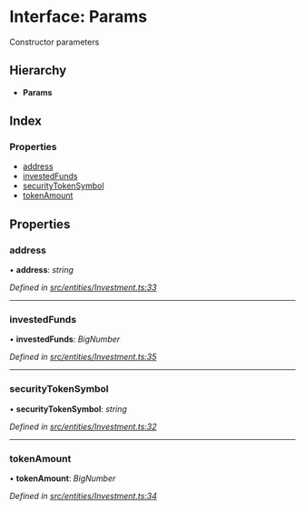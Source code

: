 # Interface: Params

Constructor parameters

## Hierarchy

- **Params**

## Index

### Properties

- [address](_entities_investment_.params.md#address)
- [investedFunds](_entities_investment_.params.md#investedfunds)
- [securityTokenSymbol](_entities_investment_.params.md#securitytokensymbol)
- [tokenAmount](_entities_investment_.params.md#tokenamount)

## Properties

### address

• **address**: _string_

_Defined in [src/entities/Investment.ts:33](https://github.com/PolymathNetwork/polymath-sdk/blob/d34930f/src/entities/Investment.ts#L33)_

---

### investedFunds

• **investedFunds**: _BigNumber_

_Defined in [src/entities/Investment.ts:35](https://github.com/PolymathNetwork/polymath-sdk/blob/d34930f/src/entities/Investment.ts#L35)_

---

### securityTokenSymbol

• **securityTokenSymbol**: _string_

_Defined in [src/entities/Investment.ts:32](https://github.com/PolymathNetwork/polymath-sdk/blob/d34930f/src/entities/Investment.ts#L32)_

---

### tokenAmount

• **tokenAmount**: _BigNumber_

_Defined in [src/entities/Investment.ts:34](https://github.com/PolymathNetwork/polymath-sdk/blob/d34930f/src/entities/Investment.ts#L34)_
